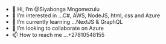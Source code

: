 - 👋 Hi, I’m @Siyabonga Mngomezulu
- 👀 I’m interested in ...C#, AWS, NodeJS, html, css and Azure
- 🌱 I’m currently learning ...NextJS & GraphQL 
- 💞️ I’m looking to collaborate on Azure
- 📫 How to reach me ...+27810548155

<!---
SiyabongaVulindlelaBlessingMngomezulu/SiyabongaVulindlelaBlessingMngomezulu is a ✨ special ✨ repository because its `README.md` (this file) appears on your GitHub profile.
You can click the Preview link to take a look at your changes.
--->
